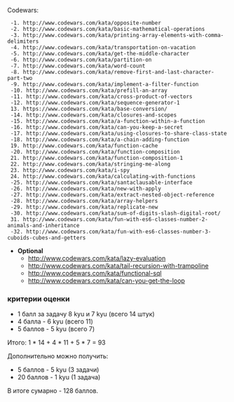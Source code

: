 Codewars:

     -1. http://www.codewars.com/kata/opposite-number
     -2. http://www.codewars.com/kata/basic-mathematical-operations
     -3. http://www.codewars.com/kata/printing-array-elements-with-comma-delimiters
     -4. http://www.codewars.com/kata/transportation-on-vacation
     -5. http://www.codewars.com/kata/get-the-middle-character
     -6. http://www.codewars.com/kata/partition-on
     -7. http://www.codewars.com/kata/word-count
     -8. http://www.codewars.com/kata/remove-first-and-last-character-part-two
     -9. http://www.codewars.com/kata/implement-a-filter-function
     -10. http://www.codewars.com/kata/prefill-an-array
     -11. http://www.codewars.com/kata/cross-product-of-vectors
     -12. http://www.codewars.com/kata/sequence-generator-1
     13. https://www.codewars.com/kata/base-conversion/
     -14. http://www.codewars.com/kata/closures-and-scopes
     -15. http://www.codewars.com/kata/a-function-within-a-function
     -16. http://www.codewars.com/kata/can-you-keep-a-secret
     -17. http://www.codewars.com/kata/using-closures-to-share-class-state
     -18. http://www.codewars.com/kata/a-chain-adding-function
     19. http://www.codewars.com/kata/function-cache
     -20. http://www.codewars.com/kata/function-composition
     21. http://www.codewars.com/kata/function-composition-1
     22. http://www.codewars.com/kata/stringing-me-along
     23. http://www.codewars.com/kata/i-spy
     24. http://www.codewars.com/kata/calculating-with-functions
     -25. http://www.codewars.com/kata/santaclausable-interface
     -26. http://www.codewars.com/kata/new-with-apply
     -27. http://www.codewars.com/kata/extract-nested-object-reference
     -28. http://www.codewars.com/kata/array-helpers
     -29. http://www.codewars.com/kata/replicate-new
     -30. http://www.codewars.com/kata/sum-of-digits-slash-digital-root/
     31. http://www.codewars.com/kata/fun-with-es6-classes-number-2-animals-and-inheritance
     -32. http://www.codewars.com/kata/fun-with-es6-classes-number-3-cuboids-cubes-and-getters
     
  - __Optional__
     - http://www.codewars.com/kata/lazy-evaluation
     - http://www.codewars.com/kata/tail-recursion-with-trampoline
     - http://www.codewars.com/kata/functional-sql
     - http://www.codewars.com/kata/can-you-get-the-loop
  
  ### критерии оценки
*  1 балл за задачу 8 kyu и 7 kyu (всего 14 штук)
*  4 балла - 6 kyu (всего 11)
*  5 баллов - 5 kyu (всего 7)

Итого: 1 * 14 + 4 * 11 + 5 * 7  = 93

Дополнительно можно получить:
*  5 баллов - 5 kyu (3 задачи)
*  20 баллов - 1 kyu (1 задача)

В итоге сумарно - 128 баллов. 
